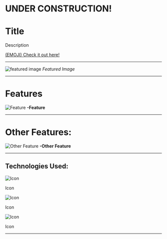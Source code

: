 # UNDER CONSTRUCTION!

# Title

Description

<a href="" target="_blank">(EMOJI) Check it out here!</a>

---

![featured image]()
_Featured Image_

---

# Features

![Feature]()
**-Feature**

---

# Other Features:

![Other Feature]()
**-Other Feature**

---

## Technologies Used:

![Icon]()

Icon

![Icon]()

Icon

![Icon]()

Icon

---
